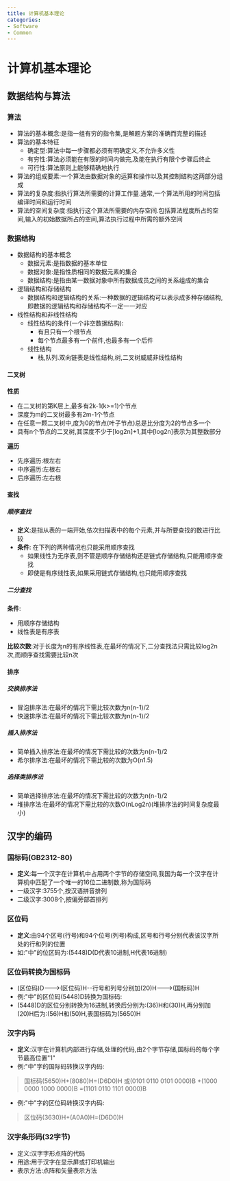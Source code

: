 ```yaml
---
title: 计算机基本理论
categories:
- Software
- Common
---
```

# 计算机基本理论

## 数据结构与算法

### 算法

- 算法的基本概念:是指一组有穷的指令集,是解题方案的准确而完整的描述
- 算法的基本特征
    - 确定型:算法中每一步骤都必须有明确定义,不允许多义性
    - 有穷性:算法必须能在有限的时间内做完,及能在执行有限个步骤后终止
    - 可行性:算法原则上能够精确地执行
- 算法的组成要素:一个算法由数据对象的运算和操作以及其控制结构这两部分组成
- 算法的复杂度:指执行算法所需要的计算工作量.通常,一个算法所用的时间包括编译时间和运行时间
- 算法的空间复杂度:指执行这个算法所需要的内存空间.包括算法程度所占的空间,输入的初始数据所占的空间,算法执行过程中所需的额外空间

### 数据结构

- 数据结构的基本概念
    - 数据元素:是指数据的基本单位
    - 数据对象:是指性质相同的数据元素的集合
    - 数据结构:是指由某一数据对象中所有数据成员之间的关系组成的集合
- 逻辑结构和存储结构
    - 数据结构和逻辑结构的关系:一种数据的逻辑结构可以表示成多种存储结构,即数据的逻辑结构和存储结构不一定一一对应
- 线性结构和非线性结构
    - 线性结构的条件(一个非空数据结构):
        - 有且只有一个根节点
        - 每个节点最多有一个前件,也最多有一个后件
    - 线性结构
        - 栈,队列.双向链表是线性结构,树,二叉树威威非线性结构

#### 二叉树

**性质**

- 在二叉树的第K层上,最多有2k-1(k>=1)个节点
- 深度为m的二叉树最多有2m-1个节点
- 在任意一颗二叉树中,度为0的节点(叶子节点)总是比分度为2的节点多一个
- 具有n个节点的二叉树,其深度不少于[log2n]+1,其中[log2n]表示为其整数部分

**遍历**

- 先序遍历:根左右
- 中序遍历:左根右
- 后序遍历:左右根

#### 查找

##### 顺序查找

- **定义**:是指从表的一端开始,依次扫描表中的每个元素,并与所要查找的数进行比较
- **条件**: 在下列的两种情况也只能采用顺序查找
    - 如果线性为无序表,则不管是顺序存储结构还是链式存储结构,只能用顺序查找
    - 即使是有序线性表,如果采用链式存储结构,也只能用顺序查找

##### 二分查找

**条件**:

- 用顺序存储结构
- 线性表是有序表

**比较次数**:对于长度为n的有序线性表,在最坏的情况下,二分查找法只需比较log2n次,而顺序查找需要比较n次

#### 排序

##### 交换排序法

- 冒泡排序法:在最坏的情况下需比较次数为n(n-1)/2
- 快速排序法:在最坏的情况下需比较次数为n(n-1)/2
##### 插入排序法

- 简单插入排序法:在最坏的情况下需比较的次数为n(n-1)/2
- 希尔排序法:在最坏的情况下需比较的次数为O(n1.5)
##### 选择类排序法

- 简单选择排序法:在最坏的情况下需比较的次数为n(n-1)/2
- 堆排序法:在最坏的情况下需比较的次数O(nLog2n)(堆排序法的时间复杂度最小)

## 汉字的编码

### 国标码(GB2312-80)

- **定义**:每一个汉字在计算机中占用两个字节的存储空间,我国为每一个汉字在计算机中匹配了一个唯一的16位二进制数,称为国际码
-  一级汉字:3755个,按汉语拼音排列
-  二级汉字:3008个,按偏旁部首排列

### 区位码

- **定义**:由94个区号(行号)和94个位号(列号)构成,区号和行号分别代表该汉字所处的行和列的位置
- 如:"中"的位区码为:(5448)D(D代表10进制,H代表16进制)

### 区位码转换为国标码

- (区位码)D--->(区位码)H--行号和列号分别加(20)H--->(国标码)H
- 例:"中"的区位码(5448)D转换为国标码:
- (5448)D的区位分别转换为16进制,转换后分别为:(36)H和(30)H,再分别加(20)H后为:(56)H和(50)H,表国标码为(5650)H

### 汉字内码

- **定义**:汉字在计算机内部进行存储,处理的代码,由2个字节存储,国标码的每个字节最高位置"1"
- 例:"中"字的国际码转换汉字内码:

> 国标码(5650)H+(8080)H=(D6D0)H
> 或(0101 0110 0101 0000)B
> +(1000 0000 1000 0000)B
> =(1101 0110 1101 0000)B

- 例:"中"字的区位码转换汉字内码:

> 区位码(3630)H+(A0A0)H=(D6D0)H

### 汉字条形码(32字节)

- 定义:汉字字形点阵的代码
- 用途:用于汉字在显示屏或打印机输出
- 表示方法:点阵和矢量表示方法